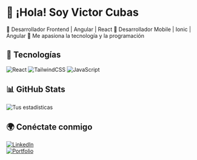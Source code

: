 # 👋 ¡Hola! Soy Victor Cubas
🔹 Desarrollador Frontend | Angular | React
🔹 Desarrollador Mobile | Ionic | Angular
🔹 Me apasiona la tecnología y la programación  

## 🚀 Tecnologías  
![React](https://img.shields.io/badge/React-61DAFB?style=flat&logo=react&logoColor=white)
![TailwindCSS](https://img.shields.io/badge/TailwindCSS-06B6D4?style=flat&logo=tailwindcss&logoColor=white)
![JavaScript](https://img.shields.io/badge/JavaScript-F7DF1E?style=flat&logo=javascript&logoColor=black)

## 📊 GitHub Stats  
![Tus estadísticas](https://github-readme-stats.vercel.app/api?username=tu-usuario&show_icons=true&theme=radical)

## 🌍 Conéctate conmigo  
[![LinkedIn](https://img.shields.io/badge/LinkedIn-blue?style=flat&logo=linkedin)](https://www.linkedin.com/in/tu-usuario/)  
[![Portfolio](https://img.shields.io/badge/Portfolio-%23000000.svg?style=flat&logo=firefox&logoColor=#FF7139)](https://tuportafolio.com)  

